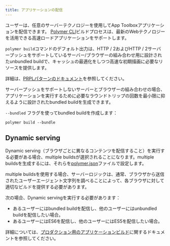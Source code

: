 ```yaml
---
title: アプリケーションの配信
---
```


<!-- toc -->

ユーザーは、任意のサーバーテクノロジーを使用してApp Toolboxアプリケーションを配信できます。 [Polymer CLI](/%7B%7B%7Bpolymer_version_dir%7D%7D%7D/docs/tools/polymer-cli)ビルドプロセスは、最新のWebテクノロジーを活用できる高速ロードアプリケーションをサポートします。

`polymer build`コマンドのデフォルト出力は、HTTP / 2およびHTTP / 2サーバープッシュをサポートしているサーバー/ブラウザーの組み合わせ用に設計されたunbundled buildで、キャッシュの最適化をしつつ高速な初期描画に必要なリソースを提供します。

詳細は、[PRPLパターンのドキュメント](prpl)を参照してください。

サーバープッシュをサポートしないサーバーとブラウザーの組み合わせの場合、アプリケーションを実行するために必要なラウンドトリップの回数を最小限に抑えるように設計されたbundled buildを生成できます。

`--bundled` フラグを使ってbundled buildを作成します：

```
polymer build --bundle
```

## Dynamic serving

Dynamic serving（ブラウザごとに異なるコンテンツを配信すること）を実行する必要がある場合、multiple buildsが選択されることになります。multiple buildsを生成するには、それらを[polymer.json](/%7B%7B%7Bpolymer_version_dir%7D%7D%7D/docs/tools/polymer-json)ファイルで設定します。

multiple buildsを使用する場合、サーバーロジックは、通常、ブラウザから送信されたユーザーエージェント文字列を調べることによって、各ブラウザに対して適切なビルドを提供する必要があります。

次の場合、Dynamic servingを実行する必要があります：

- あるユーザーにはbundled buildを配信し、他のユーザーにはunbundled buildを配信したい場合。
- あるユーザーにはES6を配信し、他のユーザーにはES5を配信したい場合。

詳細については、[プロダクション用のアプリケーションビルド](build-for-production)に関するドキュメントを参照してください。

